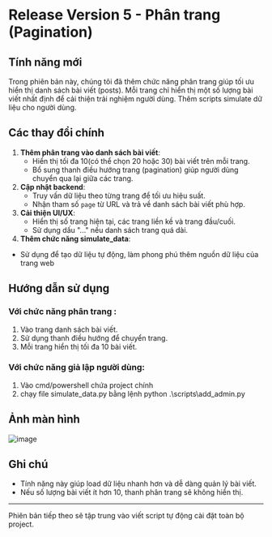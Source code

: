 # Release Version 5 - Phân trang (Pagination)

## Tính năng mới

Trong phiên bản này, chúng tôi đã thêm chức năng phân trang giúp tối ưu hiển thị danh sách bài viết (posts). Mỗi trang chỉ hiển thị một số lượng bài viết nhất định để cải thiện trải nghiệm người dùng.
Thêm scripts simulate dữ liệu cho người dùng.

## Các thay đổi chính

1. **Thêm phân trang vào danh sách bài viết**:
   - Hiển thị tối đa 10(có thể chọn 20 hoặc 30) bài viết trên mỗi trang.
   - Bổ sung thanh điều hướng trang (pagination) giúp người dùng chuyển qua lại giữa các trang.
2. **Cập nhật backend**:
   - Truy vấn dữ liệu theo từng trang để tối ưu hiệu suất.
   - Nhận tham số `page` từ URL và trả về danh sách bài viết phù hợp.
3. **Cải thiện UI/UX**:
   - Hiển thị số trang hiện tại, các trang liền kề và trang đầu/cuối.
   - Sử dụng dấu "..." nếu danh sách trang quá dài.
 4.  **Thêm chức năng simulate_data**:
   - Sử dụng để tạo dữ liệu tự động, làm phong phú thêm nguồn dữ liệu của trang web 

## Hướng dẫn sử dụng
### Với chức năng phân trang :
1. Vào trang danh sách bài viết.
2. Sử dụng thanh điều hướng để chuyển trang.
3. Mỗi trang hiển thị tối đa 10 bài viết.
### Với chức năng giả lập người dùng:
1. Vào cmd/powershell chứa project chính
2. chạy file simulate_data.py bằng lệnh python .\scripts\add_admin.py


## Ảnh màn hình

![image](https://github.com/user-attachments/assets/b01f71d1-397b-4ee0-8f03-34359e3d55bf)

## Ghi chú

- Tính năng này giúp load dữ liệu nhanh hơn và dễ dàng quản lý bài viết.
- Nếu số lượng bài viết ít hơn 10, thanh phân trang sẽ không hiển thị.

---

Phiên bản tiếp theo sẽ tập trung vào viết script tự động cài đặt toàn bộ project.

